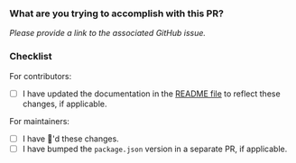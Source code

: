 ### What are you trying to accomplish with this PR?

*Please provide a link to the associated GitHub issue.*


### Checklist
For contributors:
- [ ] I have updated the documentation in the [README file](https://github.com/Shopify/node-themekit/blob/master/README.md) to reflect these changes, if applicable.

For maintainers:
- [ ] I have :tophat:'d these changes.
- [ ] I have bumped the `package.json` version in a separate PR, if applicable.
